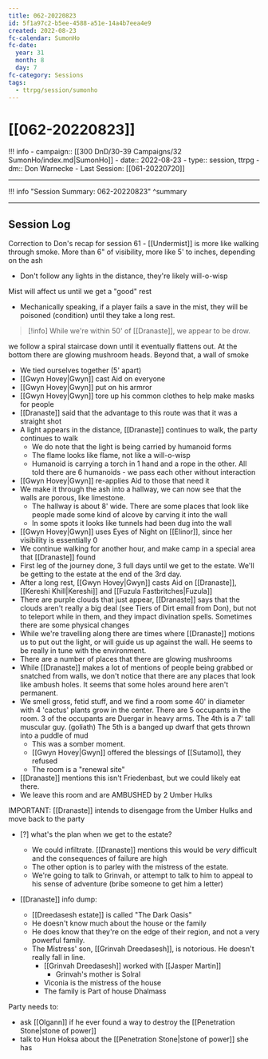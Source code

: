 ```yaml
---
title: 062-20220823
id: 5f1a97c2-b5ee-4588-a51e-14a4b7eea4e9
created: 2022-08-23
fc-calendar: SumonHo
fc-date:
  year: 31
  month: 8
  day: 7
fc-category: Sessions
tags:
  - ttrpg/session/sumonho
---
```


# [[062-20220823]]

!!! info
    - campaign:: [[300 DnD/30-39 Campaigns/32 SumonHo/index.md|SumonHo]]
    - date:: 2022-08-23
    - type:: session, ttrpg
    - dm:: Don Warnecke
    - Last Session: [[061-20220720]]


---

!!! info "Session Summary: 062-20220823"
    ^summary

---

## Session Log

Correction to Don's recap for session 61 - [[Undermist]] is more like walking through smoke. More than 6" of visibility, more like 5' to inches, depending on the ash

- Don't follow any lights in the distance, they're likely will-o-wisp

Mist will affect us until we get a "good" rest 
- Mechanically speaking, if a player fails a save in the mist, they will be poisoned (condition) until they take a long rest.

>[!info]
>While we're within 50' of [[Dranaste]], we appear to be drow.

we follow a spiral staircase down until it eventually flattens out. At the bottom there are glowing mushroom heads. Beyond that, a wall of smoke 

- We tied ourselves together (5' apart)
- [[Gwyn Hovey|Gwyn]] cast Aid on everyone
- [[Gwyn Hovey|Gwyn]] put on his armror
- [[Gwyn Hovey|Gwyn]] tore up his common clothes to help make masks for people
- [[Dranaste]] said that the advantage to this route was that it was a straight shot
- A light appears in the distance, [[Dranaste]] continues to walk, the party continues to walk
    - We do note that the light is being carried by humanoid forms
    - The flame looks like flame, not like a will-o-wisp
    - Humanoid is carrying a torch in 1 hand and a rope in the other. All told there are 6 humanoids - we pass each other without interaction
- [[Gwyn Hovey|Gwyn]] re-applies Aid to those that need it
- We make it through the ash into a hallway, we can now see that the walls are porous, like limestone. 
    - The hallway is about 8' wide. There are some places that look like people made some kind of alcove by carving it into the wall
    - In some spots it looks like tunnels had been dug into the wall
- [[Gwyn Hovey|Gwyn]] uses Eyes of Night on [[Elinor]], since her visibility is essentially 0
- We continue walking for another hour, and make camp in a special area that [[Dranaste]] found
- First leg of the journey done, 3 full days until we get to the estate. We'll be getting to the estate at the end of the 3rd day.
- After a long rest, [[Gwyn Hovey|Gwyn]] casts Aid on [[Dranaste]], [[Kereshi Khill|Kereshi]] and [[Fuzula Fastbritches|Fuzula]]
- There are purple clouds that just appear, [[Dranaste]] says that the clouds aren't really a big deal (see Tiers of Dirt email from Don), but not to teleport while in them, and they impact divination spells. Sometimes there are some physical changes
- While we're travelling along there are times where [[Dranaste]] motions us to put out the light, or will guide us up against the wall. He seems to be really in tune with the environment.
- There are a number of places that there are glowing mushrooms
- While [[Dranaste]] makes a lot of mentions of people being grabbed or snatched from walls, we don't notice that there are any places that look like ambush holes. It seems that some holes around here aren't permanent.
- We smell gross, fetid stuff, and we find a room some 40' in diameter with 4 'cactus' plants grow in the center. There are 5 occupants in the room. 3 of the occupants are Duergar in heavy arms. The 4th is a 7' tall muscular guy. (goliath) The 5th is a banged up dwarf that gets thrown into a puddle of mud
    - This was a somber moment. 
    - [[Gwyn Hovey|Gwyn]] offered the blessings of [[Sutamo]], they refused
    - The room is a "renewal site"
- [[Dranaste]] mentions this isn't Friedenbast, but we could likely eat there.
- We leave this room and are AMBUSHED by 2 Umber Hulks

IMPORTANT: [[Dranaste]] intends to disengage from the Umber Hulks and move back to the party





- [?] what's the plan when we get to the estate?
    - We could infiltrate. [[Dranaste]] mentions this would be *very* difficult and the consequences of failure are high
    - The other option is to parley with the mistress of the estate.
    - We're going to talk to Grinvah, or attempt to talk to him to appeal to his sense of adventure (bribe someone to get him a letter)

- [[Dranaste]] info dump:
    - [[Dreedasesh estate]] is called "The Dark Oasis"
    - He doesn't know much about the house or the family
    - He does know that they're on the edge of their region, and not a very powerful family.
    - The Mistress' son, [[Grinvah Dreedasesh]], is notorious. He doesn't really fall in line.
        - [[Grinvah Dreedasesh]] worked with [[Jasper Martin]]
            - Grinvah's mother is Solral
        - Viconia is the mistress of the house
        - The family is Part of house Dhalmass




Party needs to:
- ask [[Olgann]] if he ever found a way to destroy the [[Penetration Stone|stone of power]]
- talk to Hun Hoksa about the [[Penetration Stone|stone of power]] she has
